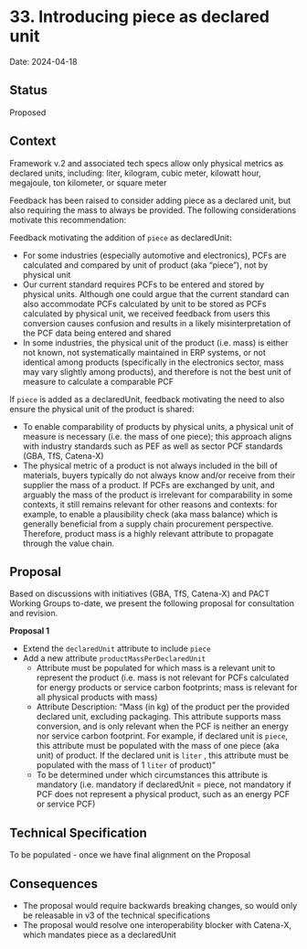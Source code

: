 # 33. Introducing piece as declared unit

Date: 2024-04-18

## Status

Proposed

## Context

Framework v.2 and associated tech specs allow only physical metrics as declared units, including: liter, kilogram, cubic meter, kilowatt hour, megajoule, ton kilometer, or square meter

Feedback has been raised to consider adding piece as a declared unit, but also requiring the mass to always be provided. The following considerations motivate this recommendation:

Feedback motivating the addition of `piece` as declaredUnit:

- For some industries (especially automotive and electronics), PCFs are calculated and compared by unit of product (aka “piece”), not by physical unit
- Our current standard requires PCFs to be entered and stored by physical units. Although one could argue that the current standard can also accommodate PCFs calculated by unit to be stored as PCFs calculated by physical unit, we received feedback from users this conversion causes confusion and results in a likely misinterpretation of the PCF data being entered and shared
- In some industries, the physical unit of the product (i.e. mass) is either not known, not systematically maintained in ERP systems, or not identical among products (specifically in the electronics sector, mass may vary slightly among products), and therefore is not the best unit of measure to calculate a comparable PCF

If `piece` is added as a declaredUnit, feedback motivating the need to also ensure the physical unit of the product is shared:

- To enable comparability of products by physical units, a physical unit of measure is necessary (i.e. the mass of one piece); this approach aligns with industry standards such as PEF as well as sector PCF standards (GBA, TfS, Catena-X)
- The physical metric of a product is not always included in the bill of materials, buyers typically do not always know and/or receive from their supplier the mass of a product. If PCFs are exchanged by unit, and arguably the mass of the product is irrelevant for comparability in some contexts, it still remains relevant for other reasons and contexts: for example, to enable a plausibility check (aka mass balance) which is generally beneficial from a supply chain procurement perspective. Therefore, product mass is a highly relevant attribute to propagate through the value chain.

## Proposal
Based on discussions with initiatives (GBA, TfS, Catena-X) and PACT Working Groups to-date, we present the following proposal for consultation and revision.

**Proposal 1**

- Extend the `declaredUnit` attribute to include `piece`
- Add a new attribute `productMassPerDeclaredUnit`
    - Attribute must be populated for which mass is a relevant unit to represent the product (i.e. mass is not relevant for PCFs calculated for energy products or service carbon footprints; mass is relevant for all physical products with mass)
    - Attribute Description: “Mass (in kg) of the product per the provided declared unit, excluding packaging. This attribute supports mass conversion, and is only relevant when the PCF is neither an energy nor service carbon footprint. For example, if declared unit is `piece`, this attribute must be populated with the mass of one piece (aka unit) of product. If the declared unit is `liter` , this attribute must be populated with the mass of 1 `liter` of product)”
    - To be determined under which circumstances this attribute is mandatory (i.e. mandatory if declaredUnit = piece, not mandatory if PCF does not represent a physical product, such as an energy PCF or service PCF)
 
## Technical Specification
To be populated - once we have final alignment on the Proposal

## Consequences

- The proposal would require backwards breaking changes, so would only be releasable in v3 of the technical specifications
- The proposal would resolve one interoperability blocker with Catena-X, which mandates piece as a declaredUnit
